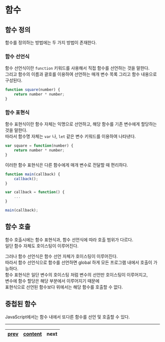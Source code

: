 # 함수

## 함수 정의
함수를 정의하는 방법에는 두 가지 방법이 존재한다.  

### 함수 선언식
함수 선언식이란 `function` 키워드를 사용해서 직접 함수를 선언하는 것을 말한다.  
그리고 함수의 이름과 괄호를 이용하여 선언하는 매개 변수 목록 그리고 함수 내용으로 구성된다.

```js
function square(number) {
	return number * number;
}
```

### 함수 표현식
함수 표현식이란 함수 자체는 익명으로 선언하고, 해당 함수를 기존 변수에게 할당하는 것을 말한다.  
따라서 함수명 자체는 `var` 나, `let` 같은 변수 키워드를 이용하여 나타낸다.

```js
var square = function(number) {
	return number * number;
}
```

이러한 함수 표현식은 다른 함수에게 매개 변수로 전달할 때 편리하다.

```js
function main(callback) {
	callback();
}

var callback = function() {
	...
}

main(callback);
```

## 함수 호출
함수 호출시에는 함수 표현식과, 함수 선언식에 따라 호출 범위가 다르다.  
일단 함수 자체도 호이스팅이 이루어진다.

그러나 함수 선언식은 함수 선언 자체가 호이스팅이 이루어진다.  
따라서 함수 선언식으로 함수를 선언하면 global 하게 모든 프로그램 내에서 호출이 가능하다.  
함수 표현식은 일단 변수의 호이스팅 처럼 변수의 선언만 호이스팅이 이루어지고,  
변수에 함수 할당은 해당 부분에서 이루어지기 때문에  
표현식으로 선언된 함수보다 위에서는 해당 함수를 호출할 수 없다.

## 중첩된 함수
JavaScript에서는 함수 내에서 또다른 함수를 선언 및 호출할 수 있다.  


---
|[prev](././07-operator.ko-KR.md)|[content](./00-contents.ko-KR.md)|next|
|:--:|:--:|:--:|
